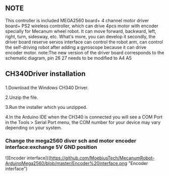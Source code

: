 

## NOTE
This controller is included MEGA2560 board+ 4 channel motor driver board+ PS2 wireless controller, which can drive 4pcs motor with encoder specially for Mecanum wheel robot. It can move forward, backward, left, right, turn, sidesway, etc. What's more, you can develop it secondly, the driver board reserve servos interface can control the robot arm, can control the self-driving robot after adding a gyroscope because it can drive encoder motor.
note:The new version of the driver board corresponds to the schematic diagram, pin 26 27 needs to be modified to A4 A5


## CH340Driver installation
###
1.Download the Windows CH340 Driver.

2.Unzip the file.

3.Run the installer which you unzipped.

4.In the Arduino IDE when the CH340 is connected you will see a COM Port in the Tools > Serial Port menu, the COM number for your device may vary depending on your system.

### Change the mega2560 diver sch and motor encoder interface:exchange 5V GND position
![Encoder interface]((https://github.com/MoebiusTech/MecanumRobot-ArduinoMega2560/blob/master/Encoder%20interface.png
 "Encoder interface")
